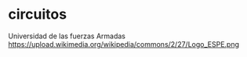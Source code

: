 # circuitos
Universidad de las fuerzas Armadas
https://upload.wikimedia.org/wikipedia/commons/2/27/Logo_ESPE.png
